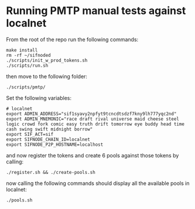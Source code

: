 # Running PMTP manual tests against localnet

From the root of the repo run the following commands:

```
make install
rm -rf ~/sifnoded
./scripts/init_w_prod_tokens.sh
./scripts/run.sh
```

then move to the following folder:

```
./scripts/pmtp/
```

Set the following variables:

```
# localnet
export ADMIN_ADDRESS="sif1syavy2npfyt9tcncdtsdzf7kny9lh777yqc2nd"
export ADMIN_MNEMONIC="race draft rival universe maid cheese steel logic crowd fork comic easy truth drift tomorrow eye buddy head time cash swing swift midnight borrow"
export SIF_ACT=sif
export SIFNODE_CHAIN_ID=localnet
export SIFNODE_P2P_HOSTNAME=localhost
```

and now register the tokens and create 6 pools against those tokens by calling:

```
./register.sh && ./create-pools.sh
```

now calling the following commands should display all the available pools in localnet:

```
./pools.sh
```
